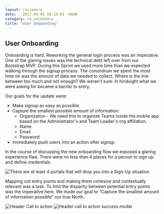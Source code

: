 ```yaml
---
layout: raisemore
date:   2017-09-05 16:16:01 -0600
category: rm_secondary
title: "User Onboarding"
---
```


## User Onboarding
Onboarding is hard. Reworking the general login process was an imperative. One of the glaring issues was the technical debt left over from our Bootstrap MVP. During this Sprint we used more time than we  expected walking through the signup process. The conundrum we spent the most time on was the amount of data we needed to collect. Where is the line between too much and not enough? We weren't sure. In hindsight what we were asking for became a barrier to entry.

Our goals for the update were:

- Make signup as easy as possible.
- Capture the smallest possible amount of information:
  - Organization - We need this to organize Teams inside the mobile app based on the Administrator's and Team Leader's org affiliation.
  - Name
  - Email
  - Password
-  Immediately push users into an action after signup.

In the course of discussing the new onboarding flow we exposed a glaring experience flaw. There were no less than 4 places for a person to sign up and define credentials.

<div class="RaiseMore__image mb-1">  
<img src="https://d2mxuefqeaa7sj.cloudfront.net/s_E6C2E1981A9640327110390FCA8823B3EFD888DDBE1E984574D91BEEACCC87E1_1506112086179_rm-entry-points.png" alt="There are at least 4 portals that will drop you into a Sign-Up situation. " />
</div>

Mapping out entry points and making them cohesive and contextually relevant was a task. To limit the disparity between potential entry points was the imperative here. We made our goal to “Capture the smallest amount of  information possible” our true North.

<div class="RaiseMore__image">
  <img class="RaiseMore__image p-1"  src="https://d2mxuefqeaa7sj.cloudfront.net/s_E6C2E1981A9640327110390FCA8823B3EFD888DDBE1E984574D91BEEACCC87E1_1506112086030_rm-header-cta__modal.png" alt="Header Call to action" />

  <img class="RaiseMore__image p-1"  src="https://d2mxuefqeaa7sj.cloudfront.net/s_E6C2E1981A9640327110390FCA8823B3EFD888DDBE1E984574D91BEEACCC87E1_1506112086022_rm-header-cta__modal-success.jpg" alt="Header call to action success modal" />
</div>

